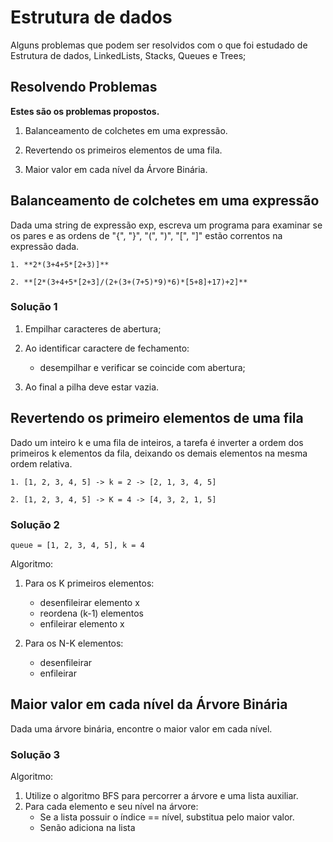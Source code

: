 # Estrutura de dados

Alguns problemas que podem ser resolvidos com o que foi estudado de Estrutura de dados, LinkedLists, Stacks, Queues e Trees;

## Resolvendo Problemas

**Estes são os problemas propostos.**

1. Balanceamento de colchetes em uma expressão.

2. Revertendo os primeiros elementos de uma fila.

3. Maior valor em cada nível da Árvore Binária.

## Balanceamento de colchetes em uma expressão

Dada uma string de expressão exp, escreva um programa para examinar se os pares e as ordens de "{", "}", "(", ")", "[", "]" estão correntos na expressão dada.

```text
1. **2*(3+4+5*[2+3)]**

2. **[2*(3+4+5*[2+3]/(2+(3+(7+5)*9)*6)*[5+8]+17)+2]**
```

### Solução 1

1. Empilhar caracteres de abertura;

2. Ao identificar caractere de fechamento:

    * desempilhar e verificar se coincide com abertura;

3. Ao final a pilha deve estar vazia.

## Revertendo os primeiro elementos de uma fila

Dado um inteiro k e uma fila de inteiros, a tarefa é inverter a ordem dos primeiros  k elementos da fila, deixando os demais elementos na mesma ordem relativa.

```text
1. [1, 2, 3, 4, 5] -> k = 2 -> [2, 1, 3, 4, 5]

2. [1, 2, 3, 4, 5] -> K = 4 -> [4, 3, 2, 1, 5]
```

### Solução 2

```text
queue = [1, 2, 3, 4, 5], k = 4
```

Algoritmo:

1. Para os K primeiros elementos:

    * desenfileirar elemento x
    * reordena (k-1) elementos
    * enfileirar elemento x

2. Para os N-K elementos:
    * desenfileirar
    * enfileirar

## Maior valor em cada nível da Árvore Binária

Dada uma árvore binária, encontre o maior valor em cada nível.

### Solução 3

Algoritmo:

1. Utilize o algoritmo BFS para percorrer a árvore e uma lista auxiliar.
2. Para cada elemento e seu nível na árvore:
    * Se a lista possuir o índice == nível, substitua pelo maior valor.
    * Senão adiciona na lista
